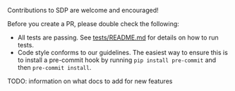 Contributions to SDP are welcome and encouraged!

Before you create a PR, please double check the following:

- All tests are passing. See [tests/README.md](tests/README.md) for details on how to run tests.
- Code style conforms to our guidelines. The easiest way to ensure this is to
  install a pre-commit hook by running `pip install pre-commit` and then
  `pre-commit install`.

TODO: information on what docs to add for new features